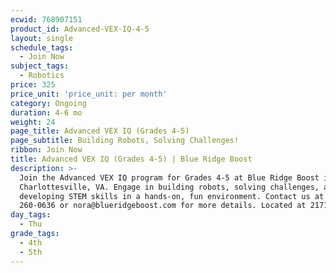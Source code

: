 ```yaml
---
ecwid: 768907151
product_id: Advanced-VEX-IQ-4-5
layout: single
schedule_tags:
  - Join Now
subject_tags:
  - Robotics
price: 325
price_unit: 'price_unit: per month'
category: Ongoing
duration: 4-6 mo
weight: 24
page_title: Advanced VEX IQ (Grades 4-5)
page_subtitle: Building Robots, Solving Challenges!
ribbon: Join Now
title: Advanced VEX IQ (Grades 4-5) | Blue Ridge Boost
description: >-
  Join the Advanced VEX IQ program for Grades 4-5 at Blue Ridge Boost in
  Charlottesville, VA. Engage in building robots, solving challenges, and
  developing STEM skills in a hands-on, fun environment. Contact us at (434)
  260-0636 or nora@blueridgeboost.com for more details. Located at 2171 Ivy Rd.
day_tags:
  - Thu
grade_tags:
  - 4th
  - 5th
---
```


